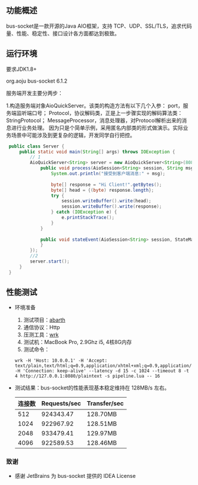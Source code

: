 ## 功能概述
bus-socket是一款开源的Java AIO框架，支持 TCP、UDP、SSL/TLS，追求代码量、性能、稳定性、接口设计各方面都达到极致。

## 运行环境
要求JDK1.8+

  <dependency>
      <groupId>org.aoju</groupId>
      <artifactId>bus-socket</artifactId>
      <version>6.1.2</version>
  </dependency>
  
  
  服务端开发主要分两步：

   1.构造服务端对象AioQuickServer。该类的构造方法有以下几个入参：
    port，服务端监听端口号；
    Protocol，协议解码类，正是上一步骤实现的解码算法类：StringProtocol；
    MessageProcessor，消息处理器，对Protocol解析出来的消息进行业务处理。 因为只是个简单示例，采用匿名内部类的形式做演示。实际业务场景中可能涉及到更复杂的逻辑，开发同学自行把控。
      
```java
 public class Server {
     public static void main(String[] args) throws IOException {
         // 1
         AioQuickServer<String> server = new AioQuickServer<String>(8080, new StringProtocol(), new MessageProcessor<String>() {
             public void process(AioSession<String> session, String msg) {
                 System.out.println("接受到客户端消息:" + msg);
 
                 byte[] response = "Hi Client!".getBytes();
                 byte[] head = {(byte) response.length};
                 try {
                     session.writeBuffer().write(head);
                     session.writeBuffer().write(response);
                 } catch (IOException e) {
                     e.printStackTrace();
                 }
             }
 
             public void stateEvent(AioSession<String> session, StateMachineEnum stateMachineEnum, Throwable throwable) {
             }
         });
         //2
         server.start();
     }
 }
 ```

## 性能测试
- 环境准备
    1. 测试项目：[abarth](https://github.com/aoju/abarth) 
    2. 通信协议：Http
    3. 压测工具：[wrk](https://github.com/wg/wrk)
    4. 测试机：MacBook Pro, 2.9Ghz i5, 4核8G内存
    5. 测试命令：
    ```
    wrk -H 'Host: 10.0.0.1' -H 'Accept: text/plain,text/html;q=0.9,application/xhtml+xml;q=0.9,application/xml;q=0.8,*/*;q=0.7' -H 'Connection: keep-alive' --latency -d 15 -c 1024 --timeout 8 -t 4 http://127.0.0.1:8080/plaintext -s pipeline.lua -- 16
    ```
- 测试结果：bus-socket的性能表现基本稳定维持在 128MB/s 左右。

    |  连接数  | Requests/sec   |  Transfer/sec  |
    | -- | -- | -- |
    | 512 | 924343.47 | 128.70MB|
    | 1024 | 922967.92 | 128.51MB|
    | 2048 | 933479.41 | 129.97MB|
    | 4096 | 922589.53 | 128.46MB|

### 致谢
- 感谢 JetBrains 为 bus-socket 提供的 IDEA License